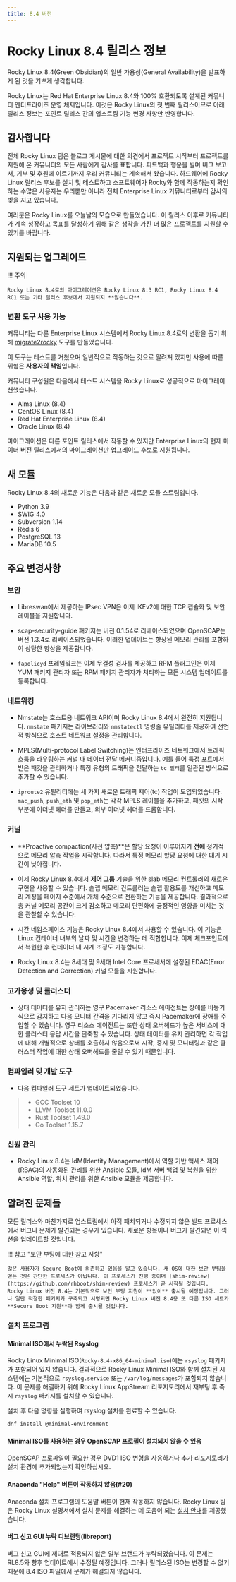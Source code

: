 ```yaml
---
title: 8.4 버전
---
```


# Rocky Linux 8.4 릴리스 정보

Rocky Linux 8.4(Green Obsidian)의 일반 가용성(General Availability)을 발표하게 된 것을 기쁘게 생각합니다.

Rocky Linux는 Red Hat Enterprise Linux 8.4와 100% 호환되도록 설계된 커뮤니티 엔터프라이즈 운영 체제입니다. 이것은 Rocky Linux의 첫 번째 릴리스이므로 아래 릴리스 정보는 포인트 릴리스 간의 업스트림 기능 변경 사항만 반영합니다.

## 감사합니다

전체 Rocky Linux 팀은 블로그 게시물에 대한 의견에서 프로젝트 시작부터 프로젝트를 지원해 온 커뮤니티의 모든 사람에게 감사를 표합니다. 피드백과 행운을 빌며 버그 보고서, 기부 및 후원에 이르기까지 우리 커뮤니티는 계속해서 왔습니다. 하드웨어에 Rocky Linux 릴리스 후보를 설치 및 테스트하고 소프트웨어가 Rocky와 함께 작동하는지 확인하는 수많은 사용자는 우리뿐만 아니라 전체 Enterprise Linux 커뮤니티로부터 감사의 빚을 지고 있습니다.

여러분은 Rocky Linux를 오늘날의 모습으로 만들었습니다. 이 릴리스 이후로 커뮤니티가 계속 성장하고 목표를 달성하기 위해 같은 생각을 가진 더 많은 프로젝트를 지원할 수 있기를 바랍니다.

## 지원되는 업그레이드

!!! 주의

    Rocky Linux 8.4로의 마이그레이션은 Rocky Linux 8.3 RC1, Rocky Linux 8.4 RC1 또는 기타 릴리스 후보에서 지원되지 **않습니다**.

### 변환 도구 사용 가능

커뮤니티는 다른 Enterprise Linux 시스템에서 Rocky Linux 8.4로의 변환을 돕기 위해 [migrate2rocky](https://github.com/rocky-linux/rocky-tools/tree/main/migrate2rocky) 도구를 만들었습니다.

이 도구는 테스트를 거쳤으며 일반적으로 작동하는 것으로 알려져 있지만 사용에 따른 위험은 **사용자의 책임**입니다.

커뮤니티 구성원은 다음에서 테스트 시스템을 Rocky Linux로 성공적으로 마이그레이션했습니다.

* Alma Linux (8.4)
* CentOS Linux (8.4)
* Red Hat Enterprise Linux (8.4)
* Oracle Linux (8.4)

마이그레이션은 다른 포인트 릴리스에서 작동할 수 있지만 Enterprise Linux의 현재 마이너 버전 릴리스에서의 마이그레이션만 업그레이드 후보로 지원됩니다.

## 새 모듈

Rocky Linux 8.4의 새로운 기능은 다음과 같은 새로운 모듈 스트림입니다.

* Python 3.9
* SWIG 4.0
* Subversion 1.14
* Redis 6
* PostgreSQL 13
* MariaDB 10.5

## 주요 변경사항

### 보안

* Libreswan에서 제공하는 IPsec VPN은 이제 IKEv2에 대한 TCP 캡슐화 및 보안 레이블을 지원합니다.

* scap-security-guide 패키지는 버전 0.1.54로 리베이스되었으며 OpenSCAP는 버전 1.3.4로 리베이스되었습니다. 이러한 업데이트는 향상된 메모리 관리를 포함하여 상당한 향상을 제공합니다.

* `fapolicyd` 프레임워크는 이제 무결성 검사를 제공하고 RPM 플러그인은 이제 YUM 패키지 관리자 또는 RPM 패키지 관리자가 처리하는 모든 시스템 업데이트를 등록합니다.

### 네트워킹

* Nmstate는 호스트용 네트워크 API이며 Rocky Linux 8.4에서 완전히 지원됩니다. `nmstate` 패키지는 라이브러리와 `nmstatectl` 명령줄 유틸리티를 제공하여 선언적 방식으로 호스트 네트워크 설정을 관리합니다.

* MPLS(Multi-protocol Label Switching)는 엔터프라이즈 네트워크에서 트래픽 흐름을 라우팅하는 커널 내 데이터 전달 메커니즘입니다. 예를 들어 특정 포트에서 받은 패킷을 관리하거나 특정 유형의 트래픽을 전달하는 `tc 필터`를 일관된 방식으로 추가할 수 있습니다.

* `iproute2` 유틸리티에는 세 가지 새로운 트래픽 제어(tc) 작업이 도입되었습니다. `mac_push`, `push_eth` 및 `pop_eth`는 각각 MPLS 레이블을 추가하고, 패킷의 시작 부분에 이더넷 헤더를 만들고, 외부 이더넷 헤더를 드롭합니다.

### 커널

* **Proactive compaction(사전 압축)**은 할당 요청이 이루어지기 **전에** 정기적으로 메모리 압축 작업을 시작합니다. 따라서 특정 메모리 할당 요청에 대한 대기 시간이 낮아집니다.

* 이제 Rocky Linux 8.4에서 **제어 그룹** 기술을 위한 slab 메모리 컨트롤러의 새로운 구현을 사용할 수 있습니다. 슬랩 메모리 컨트롤러는 슬랩 활용도를 개선하고 메모리 계정을 페이지 수준에서 개체 수준으로 전환하는 기능을 제공합니다. 결과적으로 총 커널 메모리 공간이 크게 감소하고 메모리 단편화에 긍정적인 영향을 미치는 것을 관찰할 수 있습니다.

* 시간 네임스페이스 기능은 Rocky Linux 8.4에서 사용할 수 있습니다. 이 기능은 Linux 컨테이너 내부의 날짜 및 시간을 변경하는 데 적합합니다. 이제 체크포인트에서 복원한 후 컨테이너 내 시계 조정도 가능합니다.

* Rocky Linux 8.4는 8세대 및 9세대 Intel Core 프로세서에 설정된 EDAC(Error Detection and Correction) 커널 모듈을 지원합니다.

### 고가용성 및 클러스터

* 상태 데이터를 유지 관리하는 영구 Pacemaker 리소스 에이전트는 장애를 비동기식으로 감지하고 다음 모니터 간격을 기다리지 않고 즉시 Pacemaker에 장애를 주입할 수 있습니다. 영구 리소스 에이전트는 또한 상태 오버헤드가 높은 서비스에 대한 클러스터 응답 시간을 단축할 수 있습니다. 상태 데이터를 유지 관리하면 각 작업에 대해 개별적으로 상태를 호출하지 않음으로써 시작, 중지 및 모니터링과 같은 클러스터 작업에 대한 상태 오버헤드를 줄일 수 있기 때문입니다.

### 컴파일러 및 개발 도구

* 다음 컴파일러 도구 세트가 업데이트되었습니다.

> * GCC Toolset 10
> * LLVM Toolset 11.0.0
> * Rust Toolset 1.49.0
> * Go Toolset 1.15.7

### 신원 관리

* Rocky Linux 8.4는 IdM(Identity Management)에서 역할 기반 액세스 제어(RBAC)의 자동화된 관리를 위한 Ansible 모듈, IdM 서버 백업 및 복원을 위한 Ansible 역할, 위치 관리를 위한 Ansible 모듈을 제공합니다.

## 알려진 문제들

모든 릴리스와 마찬가지로 업스트림에서 아직 패치되거나 수정되지 않은 빌드 프로세스에서 버그나 문제가 발견되는 경우가 있습니다. 새로운 항목이나 버그가 발견되면 이 섹션을 업데이트할 것입니다.

!!! 참고 "보안 부팅에 대한 참고 사항"

    많은 사용자가 Secure Boot에 의존하고 있음을 알고 있습니다. 새 OS에 대한 보안 부팅을 얻는 것은 간단한 프로세스가 아닙니다. 이 프로세스가 진행 중이며 [shim-review](https://github.com/rhboot/shim-review) 프로세스가 곧 시작될 것입니다.
    Rocky Linux 버전 8.4는 기본적으로 보안 부팅 지원이 **없이** 출시될 예정입니다. 그러나 일단 적절한 패키지가 구축되고 서명되면 Rocky Linux 버전 8.4용 또 다른 ISO 세트가 **Secure Boot 지원**과 함께 출시될 것입니다.

### 설치 프로그램

#### Minimal ISO에서 누락된 Rsyslog

Rocky Linux Minimal ISO(`Rocky-8.4-x86_64-minimal.iso`)에는 `rsyslog` 패키지가 포함되어 있지 않습니다. 결과적으로 Rocky Linux Minimal ISO와 함께 설치된 시스템에는 기본적으로 `rsyslog.service` 또는 `/var/log/messages`가 포함되지 않습니다. 이 문제를 해결하기 위해 Rocky Linux AppStream 리포지토리에서 재부팅 후 즉시 `rsyslog` 패키지를 설치할 수 있습니다.

설치 후 다음 명령을 실행하여 rsyslog 설치를 완료할 수 있습니다.

```bash
dnf install @minimal-environment
```

#### Minimal ISO를 사용하는 경우 OpenSCAP 프로필이 설치되지 않을 수 있음

OpenSCAP 프로파일이 필요한 경우 DVD1 ISO 변형을 사용하거나 추가 리포지토리가 설치 환경에 추가되었는지 확인하십시오.

#### Anaconda "Help" 버튼이 작동하지 않음(#20)

Anaconda 설치 프로그램의 도움말 버튼이 현재 작동하지 않습니다. Rocky Linux 팀은 Rocky Linux 설명서에서 설치 문제를 해결하는 데 도움이 되는 [설치 안내](../guides/installation.md)를 제공했습니다.

#### 버그 신고 GUI 누락 디브랜딩(libreport)

버그 신고 GUI에 제대로 적용되지 않은 일부 브랜드가 누락되었습니다. 이 문제는 RL8.5와 향후 업데이트에서 수정될 예정입니다. 그러나 릴리스된 ISO는 변경할 수 없기 때문에 8.4 ISO 파일에서 문제가 해결되지 않습니다.
